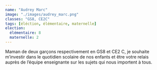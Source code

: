 ```yaml
---
name: "Audrey Marc"
image: "./images/audrey_marc.png"
classes: "GS8, CE2C"
tags: [éléction, élémentaire, maternelle]
election:
  élémentaire: 8
  maternelle: 2
---
```


Maman de deux garçons respectivement en GS8 et CE2 C, je souhaite m’investir dans le quotidien scolaire de nos enfants et être votre relais auprès de l’équipe enseignante sur les sujets qui nous importent à tous.